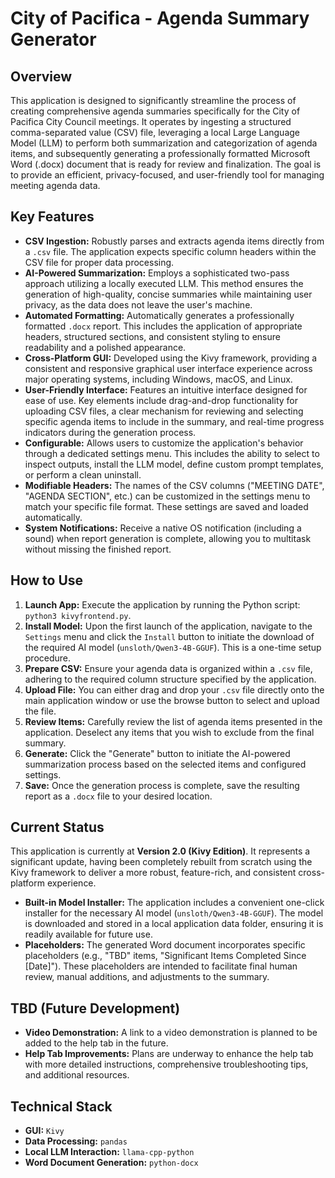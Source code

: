 # City of Pacifica - Agenda Summary Generator

## Overview
This application is designed to significantly streamline the process of creating comprehensive agenda summaries specifically for the City of Pacifica City Council meetings. It operates by ingesting a structured comma-separated value (CSV) file, leveraging a local Large Language Model (LLM) to perform both summarization and categorization of agenda items, and subsequently generating a professionally formatted Microsoft Word (.docx) document that is ready for review and finalization. The goal is to provide an efficient, privacy-focused, and user-friendly tool for managing meeting agenda data.

## Key Features
*   **CSV Ingestion:** Robustly parses and extracts agenda items directly from a `.csv` file. The application expects specific column headers within the CSV file for proper data processing.
*   **AI-Powered Summarization:** Employs a sophisticated two-pass approach utilizing a locally executed LLM. This method ensures the generation of high-quality, concise summaries while maintaining user privacy, as the data does not leave the user's machine.
*   **Automated Formatting:** Automatically generates a professionally formatted `.docx` report. This includes the application of appropriate headers, structured sections, and consistent styling to ensure readability and a polished appearance.
*   **Cross-Platform GUI:** Developed using the Kivy framework, providing a consistent and responsive graphical user interface experience across major operating systems, including Windows, macOS, and Linux.
*   **User-Friendly Interface:** Features an intuitive interface designed for ease of use. Key elements include drag-and-drop functionality for uploading CSV files, a clear mechanism for reviewing and selecting specific agenda items to include in the summary, and real-time progress indicators during the generation process.
*   **Configurable:** Allows users to customize the application's behavior through a dedicated settings menu. This includes the ability to select to inspect outputs, install the LLM model, define custom prompt templates, or perform a clean uninstall.
*   **Modifiable Headers:** The names of the CSV columns ("MEETING DATE", "AGENDA SECTION", etc.) can be customized in the settings menu to match your specific file format. These settings are saved and loaded automatically.
*   **System Notifications:** Receive a native OS notification (including a sound) when report generation is complete, allowing you to multitask without missing the finished report.

## How to Use
1.  **Launch App:** Execute the application by running the Python script: `python3 kivyfrontend.py`.
2.  **Install Model:** Upon the first launch of the application, navigate to the `Settings` menu and click the `Install` button to initiate the download of the required AI model (`unsloth/Qwen3-4B-GGUF`). This is a one-time setup procedure.
3.  **Prepare CSV:** Ensure your agenda data is organized within a `.csv` file, adhering to the required column structure specified by the application.
4.  **Upload File:** You can either drag and drop your `.csv` file directly onto the main application window or use the browse button to select and upload the file.
5.  **Review Items:** Carefully review the list of agenda items presented in the application. Deselect any items that you wish to exclude from the final summary.
6.  **Generate:** Click the "Generate" button to initiate the AI-powered summarization process based on the selected items and configured settings.
7.  **Save:** Once the generation process is complete, save the resulting report as a `.docx` file to your desired location.

## Current Status
This application is currently at **Version 2.0 (Kivy Edition)**. It represents a significant update, having been completely rebuilt from scratch using the Kivy framework to deliver a more robust, feature-rich, and consistent cross-platform experience.

*   **Built-in Model Installer:** The application includes a convenient one-click installer for the necessary AI model (`unsloth/Qwen3-4B-GGUF`). The model is downloaded and stored in a local application data folder, ensuring it is readily available for future use.
*   **Placeholders:** The generated Word document incorporates specific placeholders (e.g., "TBD" items, "Significant Items Completed Since [Date]"). These placeholders are intended to facilitate final human review, manual additions, and adjustments to the summary.

## TBD (Future Development)
*   **Video Demonstration:** A link to a video demonstration is planned to be added to the help tab in the future.
*   **Help Tab Improvements:** Plans are underway to enhance the help tab with more detailed instructions, comprehensive troubleshooting tips, and additional resources.

## Technical Stack
*   **GUI:** `Kivy`
*   **Data Processing:** `pandas`
*   **Local LLM Interaction:** `llama-cpp-python`
*   **Word Document Generation:** `python-docx`